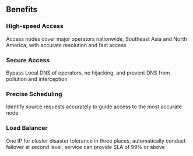 ## Benefits

### High-speed Access

Access nodes cover major operators nationwide, Southeast Asia and North America, with accurate resolution and fast access

### Secure Access

Bypass Local DNS of operators, no hijacking, and prevent DNS from pollution and interception 

### Precise Scheduling 

Identify source requests accurately to guide access to the most accurate node 

### Load Balancer 

One IP for cluster disaster tolerance in three places, automatically conduct failover at second level, service can provide SLA of 99% or above 